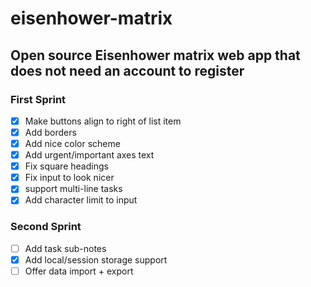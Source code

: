 # eisenhower-matrix
## Open source Eisenhower matrix web app that does not need an account to register

### First Sprint
 - [x] Make buttons align to right of list item
 - [x] Add borders
 - [x] Add nice color scheme
 - [x] Add urgent/important axes text
 - [x] Fix square headings
 - [x] Fix input to look nicer
 - [x] support multi-line tasks
 - [x] Add character limit to input
 
 ### Second Sprint
 - [ ] Add task sub-notes
 - [x] Add local/session storage support
 - [ ] Offer data import + export
